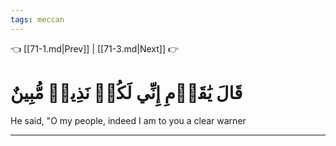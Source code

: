 ```yaml
---
tags: meccan
---
```


👈 [[71-1.md|Prev]] | [[71-3.md|Next]] 👉

# قَالَ يَٰقَوۡمِ إِنِّي لَكُمۡ نَذِيرٞ مُّبِينٌ

He said, "O my people, indeed I am to you a clear warner

---

